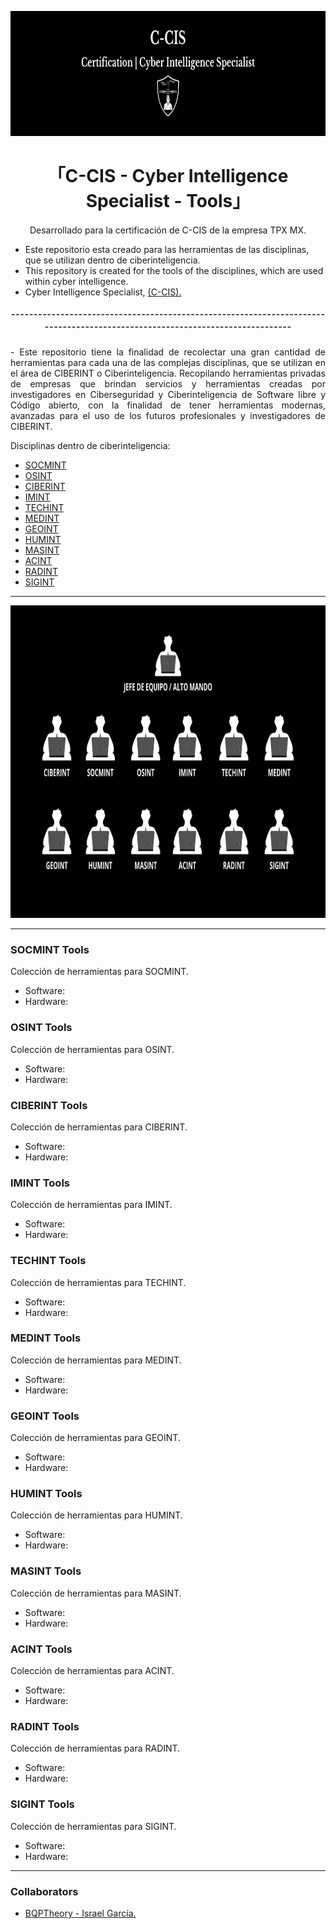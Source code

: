 <!-- BQPTheory-->

<p align="center">
  <a href="https://github.com/BQPTheroy/CCIS/tree/main/Images-CCIS">
    <img src="Images-CCIS/C-CIS.png" alt="Logo" width="750" height="200">
  </a>
</p>


<h1 align="center">
  「C-CIS - Cyber Intelligence Specialist - Tools」
</h1>

<h4 align="center">
</h4>  

<p align="center"> Desarrollado para la certificación de C-CIS de la empresa TPX MX. </p>

  
- Este repositorio esta creado para las herramientas de las disciplinas, que se utilizan dentro de ciberinteligencia.
- This repository is created for the tools of the disciplines, which are used within cyber intelligence.
- Cyber Intelligence Specialist, [(C-CIS).](https://tpx.mx/entrenamiento/c-cis)
<h3 align="center"> 
  ¯¯¯¯¯¯¯¯¯¯¯¯¯¯¯¯¯¯¯¯¯¯¯¯¯¯¯¯¯¯¯¯¯¯¯¯¯¯¯¯¯¯¯¯¯¯¯¯¯¯¯¯¯¯¯¯¯¯¯¯¯¯¯¯¯¯¯¯¯¯¯¯¯¯¯¯¯¯¯¯¯¯¯¯¯¯¯¯¯¯¯¯¯¯¯¯¯¯¯¯¯¯¯¯¯¯¯¯¯¯¯¯¯¯¯¯¯¯¯¯¯¯¯¯¯
</h3>

<p align="justify">  - Este repositorio tiene la finalidad de recolectar una gran cantidad de herramientas para cada una de las complejas disciplinas, que se utilizan en el área de CIBERINT o Ciberinteligencia. Recopilando herramientas privadas de empresas que brindan servicios y herramientas creadas por investigadores en Ciberseguridad y Ciberinteligencia de Software libre y Código abierto, con la finalidad de tener herramientas modernas, avanzadas para el uso de los futuros profesionales y investigadores de CIBERINT. </p>
 

Disciplinas dentro de ciberinteligencia: 

- [SOCMINT](https://github.com/BQPTheroy/CCIS/blob/main/README.md#socmint-tools)
- [OSINT](https://github.com/BQPTheroy/CCIS/blob/main/README.md#osint-tools)
- [CIBERINT](https://github.com/BQPTheroy/CCIS/blob/main/README.md#ciberint-tools)
- [IMINT](https://github.com/BQPTheroy/CCIS/blob/main/README.md#imint-tools)
- [TECHINT](https://github.com/BQPTheroy/CCIS/blob/main/README.md#techint-tools)
- [MEDINT](https://github.com/BQPTheroy/CCIS/blob/main/README.md#medint-tools)
- [GEOINT](https://github.com/BQPTheroy/CCIS/blob/main/README.md#geoint-tools)
- [HUMINT](https://github.com/BQPTheroy/CCIS/blob/main/README.md#humint-tools)
- [MASINT](https://github.com/BQPTheroy/CCIS/blob/main/README.md#masint-tools)
- [ACINT](https://github.com/BQPTheroy/CCIS/blob/main/README.md#acint-tools)
- [RADINT](https://github.com/BQPTheroy/CCIS/blob/main/README.md#radint-tools)
- [SIGINT](https://github.com/BQPTheroy/CCIS/blob/main/README.md#sigint-tools)



<hr>

<p align="center">
  <a href="https://github.com/BQPTheroy/CCIS/tree/main/Images-CCIS">
    <img src="Images-CCIS/Avanzado_CBERINT.jpg" alt="Logo" width="1050" height="500">
  </a>
</p>

<hr>


### SOCMINT Tools

Colección de herramientas para SOCMINT.

- Software:
- Hardware:

### OSINT Tools

Colección de herramientas para OSINT.

- Software:
- Hardware:

### CIBERINT Tools

Colección de herramientas para CIBERINT.

- Software:
- Hardware:

### IMINT Tools

Colección de herramientas para IMINT.

- Software:
- Hardware:

### TECHINT Tools

Colección de herramientas para TECHINT.

- Software:
- Hardware:

### MEDINT Tools

Colección de herramientas para MEDINT.

- Software:
- Hardware:

### GEOINT Tools

Colección de herramientas para GEOINT.

- Software:
- Hardware:

### HUMINT Tools

Colección de herramientas para HUMINT.

- Software:
- Hardware:

### MASINT Tools

Colección de herramientas para MASINT.

- Software:
- Hardware:

### ACINT Tools

Colección de herramientas para ACINT.

- Software:
- Hardware:

### RADINT Tools

Colección de herramientas para RADINT.

- Software:
- Hardware:

### SIGINT Tools

Colección de herramientas para SIGINT.

- Software:
- Hardware:

<hr>

### Collaborators

- [BQPTheory - Israel García.](https://github.com/BQPTheroy)






